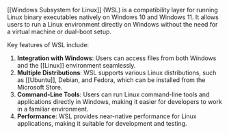 [[Windows Subsystem for Linux]] (WSL) is a compatibility layer for running Linux binary executables natively on Windows 10 and Windows 11. It allows users to run a Linux environment directly on Windows without the need for a virtual machine or dual-boot setup. 

Key features of WSL include:

1. **Integration with Windows**: Users can access files from both Windows and the [[Linux]] environment seamlessly.
2. **Multiple Distributions**: WSL supports various Linux distributions, such as [[Ubuntu]], Debian, and Fedora, which can be installed from the Microsoft Store.
3. **Command-Line Tools**: Users can run Linux command-line tools and applications directly in Windows, making it easier for developers to work in a familiar environment.
4. **Performance**: WSL provides near-native performance for Linux applications, making it suitable for development and testing.
